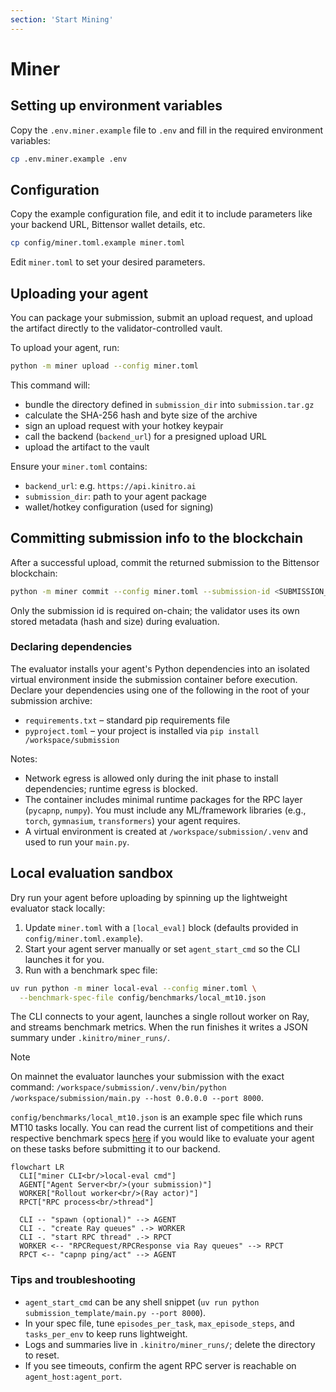 ```yaml
---
section: 'Start Mining'
---
```


# Miner

## Setting up environment variables

Copy the `.env.miner.example` file to `.env` and fill in the required environment variables:

```bash
cp .env.miner.example .env
```

## Configuration

Copy the example configuration file, and edit it to include parameters like your backend URL, Bittensor wallet details, etc.

```bash
cp config/miner.toml.example miner.toml
```

Edit `miner.toml` to set your desired parameters.

## Uploading your agent

You can package your submission, submit an upload request, and upload the artifact directly to the validator-controlled vault.

To upload your agent, run:

```bash
python -m miner upload --config miner.toml
```

This command will:

- bundle the directory defined in `submission_dir` into `submission.tar.gz`
- calculate the SHA-256 hash and byte size of the archive
- sign an upload request with your hotkey keypair
- call the backend (`backend_url`) for a presigned upload URL
- upload the artifact to the vault

Ensure your `miner.toml` contains:

- `backend_url`: e.g. `https://api.kinitro.ai`
- `submission_dir`: path to your agent package
- wallet/hotkey configuration (used for signing)

## Committing submission info to the blockchain

After a successful upload, commit the returned submission to the Bittensor blockchain:

```bash
python -m miner commit --config miner.toml --submission-id <SUBMISSION_ID>
```

Only the submission id is required on-chain; the validator uses its own stored metadata (hash and size) during evaluation.

### Declaring dependencies

The evaluator installs your agent's Python dependencies into an isolated virtual environment inside the submission container before execution. Declare your dependencies using one of the following in the root of your submission archive:

- `requirements.txt` – standard pip requirements file
- `pyproject.toml` – your project is installed via `pip install /workspace/submission`

Notes:

- Network egress is allowed only during the init phase to install dependencies; runtime egress is blocked.
- The container includes minimal runtime packages for the RPC layer (`pycapnp`, `numpy`). You must include any ML/framework libraries (e.g., `torch`, `gymnasium`, `transformers`) your agent requires.
- A virtual environment is created at `/workspace/submission/.venv` and used to run your `main.py`.

## Local evaluation sandbox

Dry run your agent before uploading by spinning up the lightweight evaluator stack locally:

1. Update `miner.toml` with a `[local_eval]` block (defaults provided in `config/miner.toml.example`).
2. Start your agent server manually or set `agent_start_cmd` so the CLI launches it for you.
3. Run with a benchmark spec file:

```bash
uv run python -m miner local-eval --config miner.toml \
  --benchmark-spec-file config/benchmarks/local_mt10.json
```

The CLI connects to your agent, launches a single rollout worker on Ray, and streams benchmark metrics. When the run finishes it writes a JSON summary under `.kinitro/miner_runs/`.

> [!NOTE]
> On mainnet the evaluator launches your submission with the exact command:
> `/workspace/submission/.venv/bin/python /workspace/submission/main.py --host 0.0.0.0 --port 8000`.

`config/benchmarks/local_mt10.json` is an example spec file which runs MT10 tasks locally. You can read the current list of competitions and their respective benchmark specs [here](https://api.kinitro.ai/docs#/default/list_competitions_competitions_get) if you would like to evaluate your agent on these tasks before submitting it to our backend.

```mermaid
flowchart LR
  CLI["miner CLI<br/>local-eval cmd"]
  AGENT["Agent Server<br/>(your submission)"]
  WORKER["Rollout worker<br/>(Ray actor)"]
  RPCT["RPC process<br/>thread"]

  CLI -- "spawn (optional)" --> AGENT
  CLI -. "create Ray queues" .-> WORKER
  CLI -. "start RPC thread" .-> RPCT
  WORKER <-- "RPCRequest/RPCResponse via Ray queues" --> RPCT
  RPCT <-- "capnp ping/act" --> AGENT
```

### Tips and troubleshooting

- `agent_start_cmd` can be any shell snippet (`uv run python submission_template/main.py --port 8000`).
- In your spec file, tune `episodes_per_task`, `max_episode_steps`, and `tasks_per_env` to keep runs lightweight.
- Logs and summaries live in `.kinitro/miner_runs/`; delete the directory to reset.
- If you see timeouts, confirm the agent RPC server is reachable on `agent_host:agent_port`.
